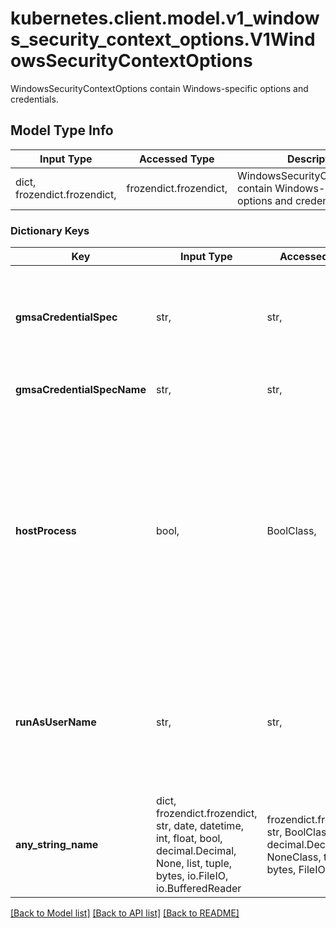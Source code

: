 # kubernetes.client.model.v1_windows_security_context_options.V1WindowsSecurityContextOptions

WindowsSecurityContextOptions contain Windows-specific options and credentials.

## Model Type Info
Input Type | Accessed Type | Description | Notes
------------ | ------------- | ------------- | -------------
dict, frozendict.frozendict,  | frozendict.frozendict,  | WindowsSecurityContextOptions contain Windows-specific options and credentials. | 

### Dictionary Keys
Key | Input Type | Accessed Type | Description | Notes
------------ | ------------- | ------------- | ------------- | -------------
**gmsaCredentialSpec** | str,  | str,  | GMSACredentialSpec is where the GMSA admission webhook (https://github.com/kubernetes-sigs/windows-gmsa) inlines the contents of the GMSA credential spec named by the GMSACredentialSpecName field. | [optional] 
**gmsaCredentialSpecName** | str,  | str,  | GMSACredentialSpecName is the name of the GMSA credential spec to use. | [optional] 
**hostProcess** | bool,  | BoolClass,  | HostProcess determines if a container should be run as a &#x27;Host Process&#x27; container. This field is alpha-level and will only be honored by components that enable the WindowsHostProcessContainers feature flag. Setting this field without the feature flag will result in errors when validating the Pod. All of a Pod&#x27;s containers must have the same effective HostProcess value (it is not allowed to have a mix of HostProcess containers and non-HostProcess containers).  In addition, if HostProcess is true then HostNetwork must also be set to true. | [optional] 
**runAsUserName** | str,  | str,  | The UserName in Windows to run the entrypoint of the container process. Defaults to the user specified in image metadata if unspecified. May also be set in PodSecurityContext. If set in both SecurityContext and PodSecurityContext, the value specified in SecurityContext takes precedence. | [optional] 
**any_string_name** | dict, frozendict.frozendict, str, date, datetime, int, float, bool, decimal.Decimal, None, list, tuple, bytes, io.FileIO, io.BufferedReader | frozendict.frozendict, str, BoolClass, decimal.Decimal, NoneClass, tuple, bytes, FileIO | any string name can be used but the value must be the correct type | [optional]

[[Back to Model list]](../../README.md#documentation-for-models) [[Back to API list]](../../README.md#documentation-for-api-endpoints) [[Back to README]](../../README.md)

